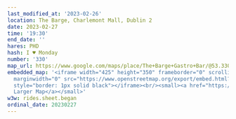 ```yaml
---
last_modified_at: '2023-02-26'
location: The Barge, Charlemont Mall, Dublin 2
date: 2023-02-27
time: '19:30'
end_date: ''
hares: PHD
hash: I ♥ Monday
number: '330'
map_url: https://www.google.com/maps/place/The+Barge+Gastro+Bar/@53.3306023,-6.2628151,17z/data=!3m1!4b1!4m5!3m4!1s0x48670cf1d0ca2821:0x932278b29fcbb15f!8m2!3d53.3306173!4d-6.2605979
embedded_map: '<iframe width="425" height="350" frameborder="0" scrolling="no" marginheight="0"
  marginwidth="0" src="https://www.openstreetmap.org/export/embed.html?bbox=-6.262139976024629%2C53.329867042927816%2C-6.259704530239106%2C53.33123658928268&amp;layer=mapnik&amp;marker=53.330551821601276%2C-6.2609222531318665"
  style="border: 1px solid black"></iframe><br/><small><a href="https://www.openstreetmap.org/?mlat=53.33055&amp;mlon=-6.26092#map=19/53.33055/-6.26092">View
  Larger Map</a></small>'
w3w: rides.sheet.began
ordinal_date: 20230227
---
```


